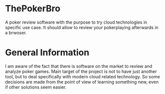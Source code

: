 # ThePokerBro
A poker review software with the purpose to try cloud technologies in specific use case. It should allow to review your pokerplaying afterwards in a brwoser.


# General Information
I am aware of the fact that there is software on the market to review and analyze poker games. Main target of the project is not to have just another tool, but to deal specifically with modern cloud related technology. So some decisions are made from the point of view of learning something new, even if other solutions seem easier.
